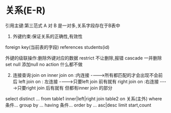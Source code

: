 # 关系(E-R)
引用主键:第三范式
A 对 B 是一对多,关系字段存在于B表中
1. 外键约束:保证关系的正确性,有效性

foreign key(当前表的字段) references students(id)

外键的级联操作:删除外键对应的数据
restrict 不让删除,报错
cascade	一并删除
set null 添加null
no action 什么都不做

2. 连接查询:join on
inner join on	:内连接		---->所有都匹配的才会出现不会前后
left join on	: 左连接	---->只要left join 前有就有
right join on	:右连接		---->只要right join 后有就有
但都有inner join 的部分

select distinct ...
from table1 inner|left|right join table2 on 关系(主外)
where 条件...
group by ...
having 条件...
order by ... asc|desc
limit start,count




